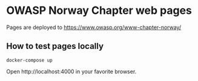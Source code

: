 # OWASP Norway Chapter web pages

Pages are deployed to https://www.owasp.org/www-chapter-norway/

## How to test pages locally

```
docker-compose up
```

Open http://localhost:4000 in your favorite browser.
